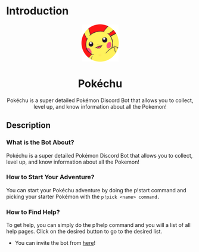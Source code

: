 # Introduction



<div align = "center">
<img src = "../.gitbook/assets/icon.png" width="100">

<h1> <strong> Pokéchu </strong> </h1>

<p>

Pokéchu is a super detailed Pokémon Discord Bot that allows you to collect, level up, and know information about all the Pokemon!

</div>
<H2> Description </H2>

<H3>What is the Bot About?</h3>

Pokéchu is a super detailed Pokémon Discord Bot that allows you to collect, level up, and know information about all the Pokemon!

<H3>How to Start Your Adventure?</h3>

You can start your Pokéchu adventure by doing the p!start command and picking your starter Pokémon with the `p!pick <name> command.`

<H3>How to Find Help?</h3>

To get help, you can simply do the p!help command and you will a list of all help pages. Click on the desired button to go to the desired list.

- You can invite the bot from [here](https://discord.com/oauth2/authorize?client_id=731192650794926191&permissions=36507610176&scope=bot%20applications.commands)!

